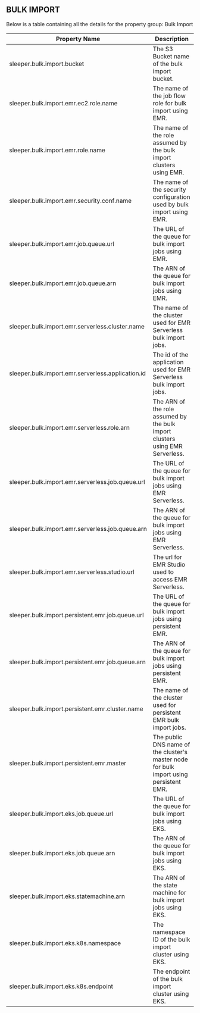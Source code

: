 ## BULK IMPORT

Below is a table containing all the details for the property group: Bulk Import

| Property Name                                     | Description                                                                            |
|---------------------------------------------------|----------------------------------------------------------------------------------------|
| sleeper.bulk.import.bucket                        | The S3 Bucket name of the bulk import bucket.                                          |
| sleeper.bulk.import.emr.ec2.role.name             | The name of the job flow role for bulk import using EMR.                               |
| sleeper.bulk.import.emr.role.name                 | The name of the role assumed by the bulk import clusters using EMR.                    |
| sleeper.bulk.import.emr.security.conf.name        | The name of the security configuration used by bulk import using EMR.                  |
| sleeper.bulk.import.emr.job.queue.url             | The URL of the queue for bulk import jobs using EMR.                                   |
| sleeper.bulk.import.emr.job.queue.arn             | The ARN of the queue for bulk import jobs using EMR.                                   |
| sleeper.bulk.import.emr.serverless.cluster.name   | The name of the cluster used for EMR Serverless bulk import jobs.                      |
| sleeper.bulk.import.emr.serverless.application.id | The id of the application used for EMR Serverless bulk import jobs.                    |
| sleeper.bulk.import.emr.serverless.role.arn       | The ARN of the role assumed by the bulk import clusters using EMR Serverless.          |
| sleeper.bulk.import.emr.serverless.job.queue.url  | The URL of the queue for bulk import jobs using EMR Serverless.                        |
| sleeper.bulk.import.emr.serverless.job.queue.arn  | The ARN of the queue for bulk import jobs using EMR Serverless.                        |
| sleeper.bulk.import.emr.serverless.studio.url     | The url for EMR Studio used to access EMR Serverless.                                  |
| sleeper.bulk.import.persistent.emr.job.queue.url  | The URL of the queue for bulk import jobs using persistent EMR.                        |
| sleeper.bulk.import.persistent.emr.job.queue.arn  | The ARN of the queue for bulk import jobs using persistent EMR.                        |
| sleeper.bulk.import.persistent.emr.cluster.name   | The name of the cluster used for persistent EMR bulk import jobs.                      |
| sleeper.bulk.import.persistent.emr.master         | The public DNS name of the cluster's master node for bulk import using persistent EMR. |
| sleeper.bulk.import.eks.job.queue.url             | The URL of the queue for bulk import jobs using EKS.                                   |
| sleeper.bulk.import.eks.job.queue.arn             | The ARN of the queue for bulk import jobs using EKS.                                   |
| sleeper.bulk.import.eks.statemachine.arn          | The ARN of the state machine for bulk import jobs using EKS.                           |
| sleeper.bulk.import.eks.k8s.namespace             | The namespace ID of the bulk import cluster using EKS.                                 |
| sleeper.bulk.import.eks.k8s.endpoint              | The endpoint of the bulk import cluster using EKS.                                     |
